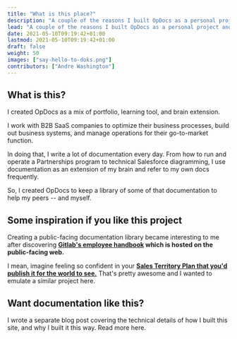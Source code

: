 ```yaml
---
title: "What is this place?"
description: "A couple of the reasons I built OpDocs as a personal project and what you can find on this site."
lead: "A couple of the reasons I built OpDocs as a personal project and what you can find on this site."
date: 2021-05-10T09:19:42+01:00
lastmod: 2021-05-10T09:19:42+01:00
draft: false
weight: 50
images: ["say-hello-to-doks.png"]
contributors: ["Andre Washington"]
---
```


## What is this?

I created OpDocs as a mix of portfolio, learning tool, and brain extension. 

I work with B2B SaaS companies to optimize their business processes, build out business systems, and manage operations for their go-to-market function. 

In doing that, I write a lot of documentation every day. From how to run and operate a Partnerships program to technical Salesforce diagramming, I use documentation as an extension of my brain and refer to my own docs frequently. 

So, I created OpDocs to keep a library of some of that documentation to help my peers -- and myself.

## Some inspiration if you like this project

Creating a public-facing documentation library became interesting to me after discovering **[Gitlab's employee handbook](https://about.gitlab.com/handbook/) which is hosted on the public-facing web.** 

I mean, imagine feeling so confident in your [**Sales Territory Plan that you'd publish it for the world to see.**](https://about.gitlab.com/handbook/sales/territories/) That's pretty awesome and I wanted to emulate a similar project here.

## Want documentation like this?

I wrote a separate blog post covering the technical details of how I built this site, and why I built it this way. Read more here.